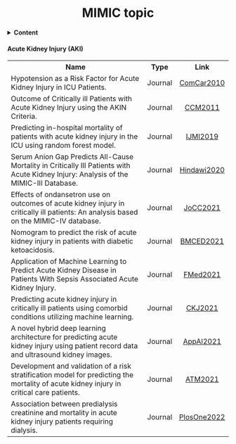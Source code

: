 <h1 align="center">
  <b>MIMIC topic</b><br>
</h1>

<details>
<summary><strong>Content</strong></summary>
<ul>
  <li>Acute Kidney Injury (AKI)</li>
  <!-- <li>Second item</li>
  <li>Third item</li>
  <li>Fourth item</li> -->
</ul>
</details>

#### Acute Kidney Injury (AKI)

<table>
  <tbody>
    <tr>
      <th>Name</th>
      <th align="center">Type</th>
      <th align="center">Link</th>
    </tr>
    <tr>
      <td align="left">Hypotension as a Risk Factor for Acute Kidney Injury in ICU Patients.</td>
      <td align="center">Journal</td>
      <td align="center">
        <a href="https://drive.google.com/file/d/1Rc3AKZXo27Kap-WvkgFnx8D1xBMhgHi8/view?usp=share_link">
          ComCar2010
        </a>
      </td>
    </tr>
    <tr>
      <td align="left">Outcome of Critically ill Patients with Acute Kidney Injury using the AKIN Criteria.</td>
      <td align="center">Journal</td>
      <td align="center">
        <a href="https://drive.google.com/file/d/1FoyKyeC0UNPJED1Qdib1MRj9y8VGeLP5/view?usp=share_link">
          CCM2011
        </a>
      </td>
    </tr>
    <tr>
      <td align="left">Predicting in-hospital mortality of patients with acute kidney injury in the ICU using random forest model.</td>
      <td align="center">Journal</td>
      <td align="center">
        <a href="https://drive.google.com/file/d/1ajcY2j9fgcI1KRHHVeQsgSJVZhbN1F3L/view?usp=share_link">
          IJMI2019
        </a>
      </td>
    </tr>
    <tr>
      <td align="left">Serum Anion Gap Predicts All-Cause Mortality in Critically Ill Patients with Acute Kidney Injury: Analysis of the MIMIC-III Database.</td>
      <td align="center">Journal</td>
      <td align="center">
        <a href="https://drive.google.com/file/d/1pQmybOvPvG3e5W89lkDKrQtPdEJPn_js/view?usp=share_link">
          Hindawi2020
        </a>
      </td>
    </tr>
    <tr>
      <td align="left">Effects of ondansetron use on outcomes of acute kidney injury in critically ill patients: An analysis based on the MIMIC-IV database.</td>
      <td align="center">Journal</td>
      <td align="center">
        <a href="https://drive.google.com/file/d/1HPiwRI6244j2cl6jIPkdk_NeINUk21h8/view?usp=share_link">
          JoCC2021
        </a>
      </td>
    </tr>
    <tr>
      <td align="left">Nomogram to predict the risk of acute kidney injury in patients with diabetic ketoacidosis.</td>
      <td align="center">Journal</td>
      <td align="center">
        <a href="https://drive.google.com/file/d/1NCApYYonnXJFxSKXis5xIqYe_mARJ9h2/view?usp=share_link">
          BMCED2021
        </a>
      </td>
    </tr>
    <tr>
      <td align="left">Application of Machine Learning to Predict Acute Kidney Disease in Patients With Sepsis Associated Acute Kidney Injury.</td>
      <td align="center">Journal</td>
      <td align="center">
        <a href="https://drive.google.com/file/d/1Q8MzEnfowzcXDhCafjlRgNLTrGN0wjCn/view?usp=share_link">
          FMed2021
        </a>
      </td>
    </tr>
    <tr>
      <td align="left">Predicting acute kidney injury in critically ill patients using comorbid conditions utilizing machine learning.</td>
      <td align="center">Journal</td>
      <td align="center">
        <a href="https://drive.google.com/file/d/1Z3R7AgUJCuJCKCmF-lu3AGmz3S9Sr8uk/view?usp=share_link">
          CKJ2021
        </a>
      </td>
    </tr>
    <tr>
      <td align="left">A novel hybrid deep learning architecture for predicting acute kidney injury using patient record data and ultrasound kidney images.</td>
      <td align="center">Journal</td>
      <td align="center">
        <a href="https://drive.google.com/file/d/1mw7FegRcdTy0WwfqTfye5F6xS_Ueypjl/view?usp=share_link">
          AppAI2021
        </a>
      </td>
    </tr>
    <tr>
      <td align="left">Development and validation of a risk stratification model for predicting the mortality of acute kidney injury in critical care patients.</td>
      <td align="center">Journal</td>
      <td align="center">
        <a href="https://drive.google.com/file/d/1iuoDmA3tBwoDUmYUbnbN6Oh4aT7guFft/view?usp=share_link">
          ATM2021
        </a>
      </td>
    </tr>
    <tr>
      <td align="left">Association between predialysis creatinine and mortality in acute kidney injury patients requiring dialysis.</td>
      <td align="center">Journal</td>
      <td align="center">
        <a href="https://drive.google.com/file/d/1qnjmQH_QivCLoOvQKdkJQfKmkKKht4B_/view?usp=share_link">
          PlosOne2022
        </a>
      </td>
    </tr>
  </tbody>
</table>